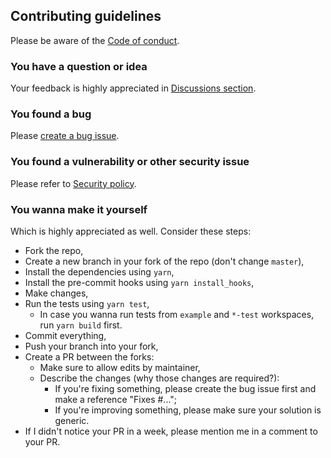 ## Contributing guidelines

Please be aware of the [Code of conduct](CODE_OF_CONDUCT.md).

### You have a question or idea

Your feedback is highly appreciated in [Discussions section](https://github.com/RobinTail/express-zod-api/discussions).

### You found a bug

Please [create a bug issue](https://github.com/RobinTail/express-zod-api/issues/new/choose).

### You found a vulnerability or other security issue

Please refer to [Security policy](SECURITY.md).

### You wanna make it yourself

Which is highly appreciated as well. Consider these steps:

- Fork the repo,
- Create a new branch in your fork of the repo (don't change `master`),
- Install the dependencies using `yarn`,
- Install the pre-commit hooks using `yarn install_hooks`,
- Make changes,
- Run the tests using `yarn test`,
  - In case you wanna run tests from `example` and `*-test` workspaces, run `yarn build` first.
- Commit everything,
- Push your branch into your fork,
- Create a PR between the forks:
  - Make sure to allow edits by maintainer,
  - Describe the changes (why those changes are required?):
    - If you're fixing something, please create the bug issue first and make a reference "Fixes #...";
    - If you're improving something, please make sure your solution is generic.
- If I didn't notice your PR in a week, please mention me in a comment to your PR.
